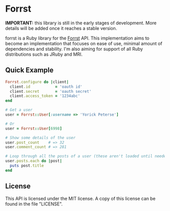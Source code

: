 # Forrst

**IMPORTANT:** this library is still in the early stages of development. More details will
be added once it reaches a stable version.

forrst is a Ruby library for the [Forrst][forrst] API. This implementation aims to become
an implementation that focuses on ease of use, minimal amount of dependencies and
stability. I'm also aiming for support of all Ruby distributions such as JRuby and MRI.

## Quick Example

```ruby
Forrst.configure do |client|
  client.id           = 'oauth id'
  client.secret       = 'oauth secret'
  client.access_token = '1234abc'
end

# Get a user
user = Forrst::User[:username => 'Yorick Peterse']

# Or
user = Forrst::User[6998]

# Show some details of the user
user.post_count    # => 32
user.comment_count # => 281

# Loop through all the posts of a user (these aren't loaded until needed)
user.posts.each do |post|
  puts post.title
end
```

## License

This API is licensed under the MIT license. A copy of this license can be found in the
file "LICENSE".

[forrst]: http://forrst.com/
